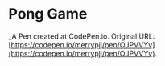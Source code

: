 # Pong Game
 _A Pen created at CodePen.io. Original URL: [https://codepen.io/merrypjj/pen/OJPVVYv](https://codepen.io/merrypjj/pen/OJPVVYv).

 
